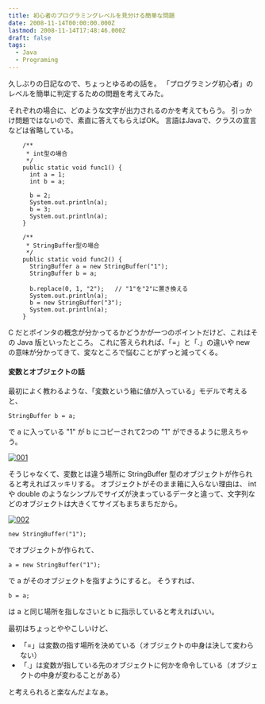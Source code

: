 ```yaml
---
title: 初心者のプログラミングレベルを見分ける簡単な問題
date: 2008-11-14T00:00:00.000Z
lastmod: 2008-11-14T17:48:46.000Z
draft: false
tags:
  - Java
  - Programing
---
```


久しぶりの日記なので、ちょっとゆるめの話を。 「プログラミング初心者」のレベルを簡単に判定するための問題を考えてみた。

それぞれの場合に、どのような文字が出力されるのかを考えてもらう。 引っかけ問題ではないので、素直に答えてもらえばOK。 言語はJavaで、クラスの宣言などは省略している。

```
    /**
     * int型の場合
     */
    public static void func1() {
      int a = 1;
      int b = a;
      
      b = 2;
      System.out.println(a);      
      b = 3;
      System.out.println(a);
    }
```

```
    /**
     * StringBuffer型の場合
     */
    public static void func2() {
      StringBuffer a = new StringBuffer("1");
      StringBuffer b = a;
      
      b.replace(0, 1, "2");   // "1"を"2"に置き換える
      System.out.println(a);
      b = new StringBuffer("3");
      System.out.println(a);
    }
```

C だとポインタの概念が分かってるかどうかが一つのポイントだけど、これはその Java 版といったところ。 これに答えられれば、「=」と「.」の違いや new の意味が分かってきて、変なところで悩むことがずっと減ってくる。

#### 変数とオブジェクトの話

最初によく教わるような、「変数という箱に値が入っている」モデルで考えると、

```
StringBuffer b = a;
```

で a に入っている "1" が b にコピーされて2つの "1" ができるように思えちゃう。

[![001](https://farm4.staticflickr.com/3204/3029439463_9826a860d1.jpg "001")](http://www.flickr.com/photos/machu/3029439463/)

そうじゃなくて、変数とは違う場所に StringBuffer 型のオブジェクトが作られると考えればスッキリする。 オブジェクトがそのまま箱に入らない理由は、 int や double のようなシンプルでサイズが決まっているデータと違って、文字列などのオブジェクトは大きくてサイズもまちまちだから。

[![002](https://farm4.staticflickr.com/3251/3029439465_80f9ef4798.jpg "002")](http://www.flickr.com/photos/machu/3029439465/)

```
new StringBuffer("1");
```

でオブジェクトが作られて、

```
a = new StringBuffer("1");
```

で a がそのオブジェクトを指すようにすると。 そうすれば、

```
b = a;
```

は a と同じ場所を指しなさいと b に指示していると考えればいい。

最初はちょっとややこしいけど、

* 「=」は変数の指す場所を決めている（オブジェクトの中身は決して変わらない）
* 「.」は変数が指している先のオブジェクトに何かを命令している（オブジェクトの中身が変わることがある）

と考えられると楽なんだよなぁ。
